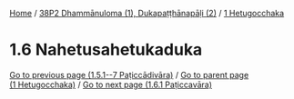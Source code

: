 
[Home](/) / [38P2 Dhammānuloma (1), Dukapaṭṭhānapāḷi (2)](../../38P2.md) / [1 Hetugocchaka](../1.md)

# 1.6 Nahetusahetukaduka


[Go to previous page (1.5.1--7 Paṭiccādivāra)](1.5/1.5.1--7.md) / [Go to parent page (1 Hetugocchaka)](../1.md) / [Go to next page (1.6.1 Paṭiccavāra)](1.6/1.6.1.md)


